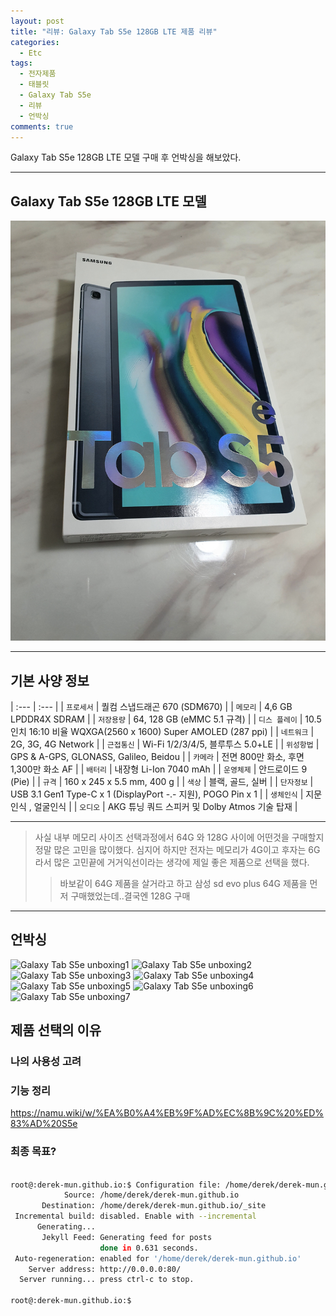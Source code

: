 ```yaml
---
layout: post
title: "리뷰: Galaxy Tab S5e 128GB LTE 제품 리뷰"
categories:
  - Etc
tags:
  - 전자제품
  - 태블릿
  - Galaxy Tab S5e
  - 리뷰
  - 언박싱
comments: true
---
```

 Galaxy Tab S5e 128GB LTE 모델 구매 후 언박싱을 해보았다. 

---
## Galaxy Tab S5e 128GB LTE 모델
![Galaxy Tab S5e](/files/post_img/galaxy_tab_s5e.jpg) 

---
## 기본 사양 정보 

 | :--- | :--- | 
 | `프로세서` | 퀄컴 스냅드래곤 670 (SDM670) |
 | `메모리` | 4,6 GB LPDDR4X SDRAM |
 | `저장용량` | 64, 128 GB (eMMC 5.1 규격) |
 | `디스 플레이` | 10.5인치 16:10 비율 WQXGA(2560 x 1600) Super AMOLED (287 ppi) |
 | `네트워크` | 2G, 3G, 4G Network |
 | `근접통신` | Wi-Fi 1/2/3/4/5, 블루투스 5.0+LE |
 | `위성항법` | GPS & A-GPS, GLONASS, Galileo, Beidou |
 | `카메라` | 전면 800만 화소, 후면 1,300만 화소 AF |
 | `배터리` | 내장형 Li-Ion 7040 mAh |
 | `운영체제` | 안드로이드 9 (Pie) |
 | `규격` | 160 x 245 x 5.5 mm, 400 g |
 | `색상` | 블랙, 골드, 실버 |
 | `단자정보` | USB 3.1 Gen1 Type-C x 1 (DisplayPort -.- 지원), POGO Pin x 1 |
 | `생체인식` | 지문인식 , 얼굴인식 |
 | `오디오` | AKG 튜닝 쿼드 스피커 및 Dolby Atmos 기술 탑재 |

  ---
  > 사실 내부 메모리 사이즈 선택과정에서 64G 와 128G 사이에 어떤것을 구매할지 정말 많은 고민을 많이했다. 
  심지어 하지만 전자는 메모리가 4G이고 후자는 6G라서 많은 고민끝에 거거익선이라는 생각에 제일 좋은 제품으로 선택을 했다.
  >> 바보같이 64G 제품을 살거라고 하고 삼성 sd evo plus 64G 제품을 먼저 구매했었는데..결국엔 128G 구매

---  
 ## 언박싱 
![Galaxy Tab S5e unboxing1](/files/post_img/galaxy_tab_s5e_unboxing1.jpg) 
![Galaxy Tab S5e unboxing2](/files/post_img/galaxy_tab_s5e_unboxing2.jpg) 
![Galaxy Tab S5e unboxing3](/files/post_img/galaxy_tab_s5e_unboxing3.jpg) 
![Galaxy Tab S5e unboxing4](/files/post_img/galaxy_tab_s5e_unboxing4.jpg) 
![Galaxy Tab S5e unboxing5](/files/post_img/galaxy_tab_s5e_unboxing5.jpg) 
![Galaxy Tab S5e unboxing6](/files/post_img/galaxy_tab_s5e_unboxing6.jpg) 
![Galaxy Tab S5e unboxing7](/files/post_img/galaxy_tab_s5e_unboxing7.jpg) 

 ## 제품 선택의 이유
  ### 나의 사용성 고려 
  ### 기능 정리 
  https://namu.wiki/w/%EA%B0%A4%EB%9F%AD%EC%8B%9C%20%ED%83%AD%20S5e

  ### 최종 목표?


```bash

root@:derek-mun.github.io:$ Configuration file: /home/derek/derek-mun.github.io/_config.yml
            Source: /home/derek/derek-mun.github.io
       Destination: /home/derek/derek-mun.github.io/_site
 Incremental build: disabled. Enable with --incremental
      Generating... 
       Jekyll Feed: Generating feed for posts
                    done in 0.631 seconds.
 Auto-regeneration: enabled for '/home/derek/derek-mun.github.io'
    Server address: http://0.0.0.0:80/
  Server running... press ctrl-c to stop.

root@:derek-mun.github.io:$ 
```